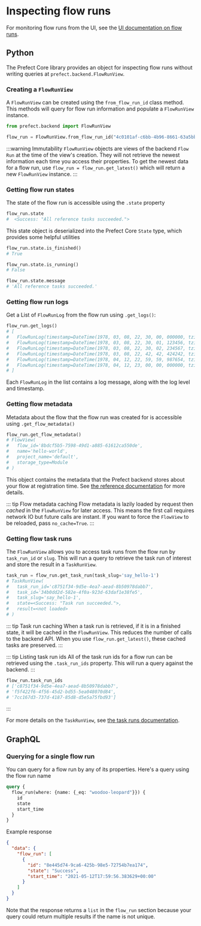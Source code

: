 # Inspecting flow runs

For monitoring flow runs from the UI, see the [UI documentation on flow runs](../ui/flow-run.md).

## Python

The Prefect Core library provides an object for inspecting flow runs without writing queries at `prefect.backend.FlowRunView`.

### Creating a `FlowRunView`

A `FlowRunView` can be created using the `from_flow_run_id` class method. This methods will query for flow run information and populate a `FlowRunView` instance.

```python
from prefect.backend import FlowRunView

flow_run = FlowRunView.from_flow_run_id("4c0101af-c6bb-4b96-8661-63a5bbfb5596")
```

:::warning Immutability
`FlowRunView` objects are views of the backend `Flow Run` at the time of the view's creation.
They will not retrieve the newest information each time you access their properties.
To get the newest data for a flow run, use `flow_run = flow_run.get_latest()` which will return a new `FlowRunView` instance.
:::

### Getting flow run states

The state of the flow run is accessible using the `.state` property
```python
flow_run.state
#  <Success: "All reference tasks succeeded.">
```

This state object is deserialized into the Prefect Core `State` type, which provides some helpful utilities
```python
flow_run.state.is_finished()
# True

flow_run.state.is_running()
# False

flow_run.state.message
# 'All reference tasks succeeded.'
```

### Getting flow run logs

Get a List of `FlowRunLog` from the flow run using `.get_logs()`:

```python
flow_run.get_logs()
# [
#   FlowRunLog(timestamp=DateTime(1978, 03, 08, 22, 30, 00, 000000, tzinfo=Timezone('+00:00')), level=20, message='Submitted for execution: Task XXXXXXX'),
#   FlowRunLog(timestamp=DateTime(1978, 03, 08, 22, 30, 01, 123456, tzinfo=Timezone('+00:00')), level=20, message="Beginning Flow run for 'radio_show'"),
#   FlowRunLog(timestamp=DateTime(1978, 03, 08, 22, 30, 02, 234567, tzinfo=Timezone('+00:00')), level=20, message="Task 'series_one': Starting task run..."),
#   FlowRunLog(timestamp=DateTime(1978, 03, 08, 22, 42, 42, 424242, tzinfo=Timezone('+00:00')), level=20, message='It feels like I just had my brains smashed out by a slice of lemon wrapped round a large gold brick.'),
#   FlowRunLog(timestamp=DateTime(1978, 04, 12, 22, 59, 59, 987654, tzinfo=Timezone('+00:00')), level=20, message="Task 'series_one': Finished task run for task with final state: 'Success'"),
#   FlowRunLog(timestamp=DateTime(1978, 04, 12, 23, 00, 00, 000000, tzinfo=Timezone('+00:00')), level=20, message='Flow run SUCCESS: all reference tasks succeeded')
# ]
```

Each `FlowRunLog` in the list contains a log message, along with the log level and timestamp.

### Getting flow metadata

Metadata about the flow that the flow run was created for is accessible using `.get_flow_metadata()`

```python
flow_run.get_flow_metadata()
# FlowView(
#   flow_id='8bdcf5b5-7598-49d1-a885-61612ca550de', 
#   name='hello-world', 
#   project_name='default', 
#   storage_type=Module
# )
```

This object contains the metadata that the Prefect backend stores about your flow at registration time. See [the reference documentation](/api/latest/backend/flow.md) for more details.

::: tip Flow metadata caching
Flow metadata is lazily loaded by request then _cached_ in the `FlowRunView` for later access.
This means the first call requires network IO but future calls are instant.
If you want to force the `FlowView` to be reloaded, pass `no_cache=True`.
:::

### Getting flow task runs

The `FlowRunView` allows you to access task runs from the flow run by `task_run_id` or `slug`.
This will run a query to retrieve the task run of interest and store the result in a `TaskRunView`.

```python
task_run = flow_run.get_task_run(task_slug='say_hello-1')
# TaskRunView(
#   task_run_id='c8751f34-9d5e-4ea7-aead-8b50978dabb7', 
#   task_id='34b0dd2d-582e-4f0a-923d-63daf1e38fe5', 
#   task_slug='say_hello-1', 
#   state=<Success: "Task run succeeded.">, 
#   result=<not loaded>
# )
```

::: tip Task run caching
When a task run is retrieved, if it is in a finished state, it will be cached in the `FlowRunView`.
This reduces the number of calls to the backend API. 
When you use `flow_run.get_latest()`, these cached tasks are preserved.
:::

::: tip Listing task run ids
All of the task run ids for a flow run can be retrieved using the `.task_run_ids` property.
This will run a query against the backend.
:::

```python
flow_run.task_run_ids
# ['c8751f34-9d5e-4ea7-aead-8b50978dabb7',
# 'f5f422f6-4f56-45d2-bd55-5ea048070d84',
# '7cc167d3-737d-4187-85d8-d5e5a75fbd93']
```
:::

For more details on the `TaskRunView`, see [the task runs documentation](./task-runs.md).

## GraphQL

### Querying for a single flow run

You can query for a flow run by any of its properties. Here's a query using the flow run name

```graphql
query {
  flow_run(where: {name: {_eq: "woodoo-leopard"}}) {
    id
    state
    start_time
  }
}
```

Example response

```json
{
  "data": {
    "flow_run": [
      {
        "id": "8e445d74-9ca6-425b-98e5-72754b7ea174",
        "state": "Success",
        "start_time": "2021-05-12T17:59:56.383629+00:00"
      }
    ]
  }
}
```

Note that the response returns a `list` in the `flow_run` section because your query could return multiple results if the name is not unique.
